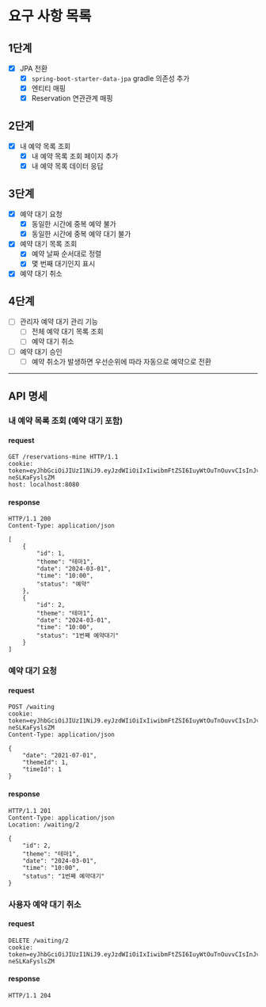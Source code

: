 # 요구 사항 목록

## 1단계

- [x] JPA 전환
    - [x] `spring-boot-starter-data-jpa` gradle 의존성 추가
    - [x] 엔티티 매핑
    - [x] Reservation 연관관계 매핑

## 2단계

- [x] 내 예약 목록 조회
    - [x] 내 예약 목록 조회 페이지 추가
    - [x] 내 예약 목록 데이터 응답

## 3단계

- [x] 예약 대기 요청
    - [x] 동일한 시간에 중복 예약 불가
    - [x] 동일한 시간에 중복 예약 대기 불가
- [x] 예약 대기 목록 조회
    - [x] 예약 날짜 순서대로 정렬
    - [x] 몇 번째 대기인지 표시
- [x] 예약 대기 취소

## 4단계

-[ ] 관리자 예약 대기 관리 기능
    - [ ] 전체 예약 대기 목록 조회
    - [ ] 예약 대기 취소
- [ ] 예약 대기 승인
    - [ ] 예약 취소가 발생하면 우선순위에 따라 자동으로 예약으로 전환

---

## API 명세

### 내 예약 목록 조회 (예약 대기 포함)

#### request

```http request
GET /reservations-mine HTTP/1.1
cookie: token=eyJhbGciOiJIUzI1NiJ9.eyJzdWIiOiIxIiwibmFtZSI6IuyWtOuTnOuvvCIsInJvbGUiOiJBRE1JTiJ9.vcK93ONRQYPFCxT5KleSM6b7cl1FE-neSLKaFyslsZM
host: localhost:8080
```

#### response

```http request
HTTP/1.1 200
Content-Type: application/json

[
    {
        "id": 1,
        "theme": "테마1",
        "date": "2024-03-01",
        "time": "10:00",
        "status": "예약"
    },
    {
        "id": 2,
        "theme": "테마1",
        "date": "2024-03-01",
        "time": "10:00",
        "status": "1번째 예약대기"
    }
]
```

### 예약 대기 요청

#### request

```http request
POST /waiting
cookie: token=eyJhbGciOiJIUzI1NiJ9.eyJzdWIiOiIxIiwibmFtZSI6IuyWtOuTnOuvvCIsInJvbGUiOiJBRE1JTiJ9.vcK93ONRQYPFCxT5KleSM6b7cl1FE-neSLKaFyslsZM
Content-Type: application/json

{
    "date": "2021-07-01",
    "themeId": 1,
    "timeId": 1
}
```

#### response

```http request
HTTP/1.1 201
Content-Type: application/json
Location: /waiting/2

{
    "id": 2,
    "theme": "테마1",
    "date": "2024-03-01",
    "time": "10:00",
    "status": "1번째 예약대기"
}
```

### 사용자 예약 대기 취소

#### request

```http request
DELETE /waiting/2
cookie: token=eyJhbGciOiJIUzI1NiJ9.eyJzdWIiOiIxIiwibmFtZSI6IuyWtOuTnOuvvCIsInJvbGUiOiJBRE1JTiJ9.vcK93ONRQYPFCxT5KleSM6b7cl1FE-neSLKaFyslsZM
```

#### response

```http request
HTTP/1.1 204
```
